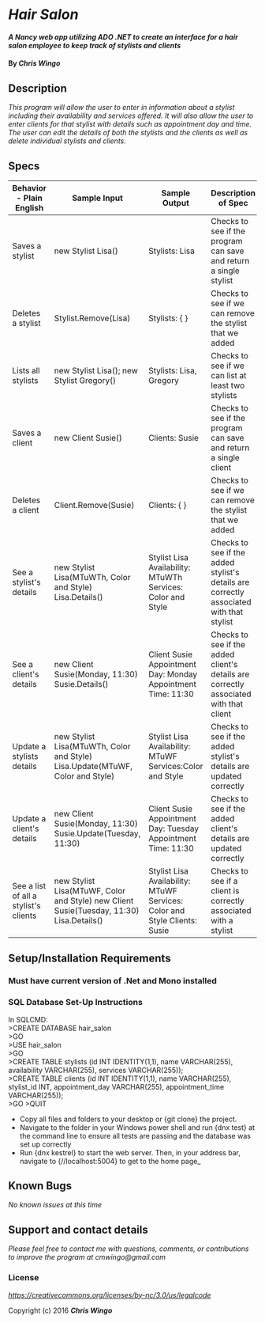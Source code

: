 # _Hair Salon_

#### _A Nancy web app utilizing ADO .NET to create an interface for a hair salon employee to keep track of stylists and clients_

#### By _**Chris Wingo**_

## Description

_This program will allow the user to enter in information about a stylist including their availability and services offered. It will also allow the user to enter clients for that stylist with details such as appointment day and time. The user can edit the details of both the stylists and the clients as well as delete individual stylists and clients._

## Specs

| Behavior - Plain English              | Sample Input                                                                             | Sample Output                                                             | Description of Spec                                                                     |
|---------------------------------------|------------------------------------------------------------------------------------------|---------------------------------------------------------------------------|-----------------------------------------------------------------------------------------|
| Saves a stylist                       | new Stylist Lisa()                                                                       | Stylists: Lisa                                                            | Checks to see if the program can save and return a single stylist                       |
| Deletes a stylist                     | Stylist.Remove(Lisa)                                                                     | Stylists: { }                                                             | Checks to see if we can remove the stylist that we added                                |
| Lists all stylists                    | new Stylist Lisa(); new Stylist Gregory()                                                | Stylists: Lisa, Gregory                                                   | Checks to see if we can list at least two stylists                                      |
| Saves a client                        | new Client Susie()                                                                       | Clients: Susie                                                            | Checks to see if the program can save and return a single client                        |
| Deletes a client                      | Client.Remove(Susie)                                                                     | Clients: { }                                                              | Checks to see if we can remove the stylist that we added                                |
| See a stylist's details               |  new Stylist Lisa(MTuWTh, Color and Style) Lisa.Details()                                | Stylist Lisa Availability: MTuWTh Services: Color and Style               | Checks to see if the added stylist's details are correctly associated with that stylist |
| See a client's details                | new Client Susie(Monday, 11:30) Susie.Details()                                          | Client Susie Appointment Day: Monday Appointment Time: 11:30              | Checks to see if the added client's details are correctly associated with that client   |
| Update a stylists details             | new Stylist Lisa(MTuWTh, Color and Style) Lisa.Update(MTuWF, Color and Style)            | Stylist Lisa Availability: MTuWF Services:Color and Style                 | Checks to see if the added stylist's details are updated correctly                      |
| Update a client's details             | new Client Susie(Monday, 11:30) Susie.Update(Tuesday, 11:30)                             | Client Susie Appointment Day: Tuesday Appointment Time: 11:30             | Checks to see if the added client's details are updated correctly                       |
| See a list of all a stylist's clients | new Stylist Lisa(MTuWF, Color and Style) new Client Susie(Tuesday, 11:30) Lisa.Details() | Stylist Lisa Availability: MTuWF Services: Color and Style Clients: Susie | Checks to see if a client is correctly associated with a stylist                        |


## Setup/Installation Requirements

### Must have current version of .Net and Mono installed

### SQL Database Set-Up Instructions

In SQLCMD:<br>
\>CREATE DATABASE hair_salon <br>
\>GO <br>
\>USE hair_salon <br>
\>GO <br>
\>CREATE TABLE stylists (id INT IDENTITY(1,1), name VARCHAR(255), availability VARCHAR(255), services VARCHAR(255)); <br>
\>CREATE TABLE clients (id INT IDENTITY(1,1), name VARCHAR(255), stylist_id INT, appointment_day VARCHAR(255), appointment_time VARCHAR(255)); <br>
\>GO
\>QUIT

* Copy all files and folders to your desktop or {git clone} the project.
* Navigate to the folder in your Windows power shell and run {dnx test} at the command line to ensure all tests are passing and the database was set up correctly
* Run {dnx kestrel} to start the web server. Then, in your address bar, navigate to {//localhost:5004} to get to the home page_


## Known Bugs

_No known issues at this time_

## Support and contact details

_Please feel free to contact me with questions, comments, or contributions to improve the program at cmwingo@gmail.com_

### License

*https://creativecommons.org/licenses/by-nc/3.0/us/legalcode*

Copyright (c) 2016 **_Chris Wingo_**
